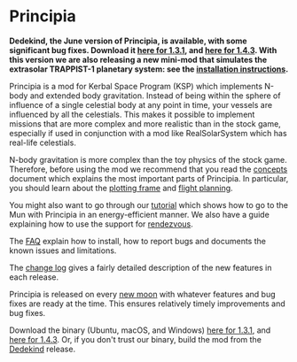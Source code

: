 # Principia

**Dedekind, the June version of Principia, is available, with some significant bug fixes.  Download it [here for 1.3.1](https://goo.gl/a9jLCo), and [here for 1.4.3](https://goo.gl/aQAPYB).  With this version we are also releasing a new mini-mod that simulates the extrasolar TRAPPIST-1 planetary system: see the [installation instructions](https://github.com/mockingbirdnest/Principia/wiki/Installing,-reporting-bugs,-and-frequently-asked-questions#installing-trappist-1-for-principia).**	

Principia is a mod for Kerbal Space Program (KSP) which implements N-body and extended body gravitation.  Instead of being within the sphere of influence of a single celestial body at any point in time, your vessels are influenced by all the celestials.  This makes it possible to implement missions that are more complex and more realistic than in the stock game, especially if used in conjunction with a mod like RealSolarSystem which has real-life celestials.

N-body gravitation is more complex than the toy physics of the stock game.  Therefore, before using the mod we recommend that you read the [concepts](https://github.com/mockingbirdnest/Principia/wiki/Concepts) document which explains the most important parts of Principia.  In particular, you should learn about the [plotting frame](https://github.com/mockingbirdnest/Principia/wiki/Concepts#plotting-frame) and [flight planning](https://github.com/mockingbirdnest/Principia/wiki/Concepts#flight-planning).

You might also want to go through our
[tutorial](https://github.com/mockingbirdnest/Principia/wiki/A-guide-to-going-to-the-Mun-with-Principia) which shows how 
to go to the Mun with Principia in an energy-efficient manner.  We also have a guide explaining how to use the support for [rendezvous](https://github.com/mockingbirdnest/Principia/wiki/A-guide-to-performing-low-orbit-rendezvous).

The [FAQ](https://github.com/mockingbirdnest/Principia/wiki/Installing,-reporting-bugs,-and-frequently-asked-questions) explain how to install, how to report bugs and documents the known issues and limitations.

The [change log](https://github.com/mockingbirdnest/Principia/wiki/Change-Log) gives a fairly detailed description of the new features in each release.

Principia is released on every [new moon](https://en.wikipedia.org/wiki/New_moon) with whatever features and bug fixes are ready at the time.  This ensures relatively timely improvements and bug fixes.

Download the binary (Ubuntu, macOS, and Windows) [here for 1.3.1](https://goo.gl/a9jLCo), and [here for 1.4.3](https://goo.gl/aQAPYB).  Or, if you don't trust our binary, build the mod from the [Dedekind](https://github.com/mockingbirdnest/Principia/releases/tag/2018061320-Dedekind) release.
